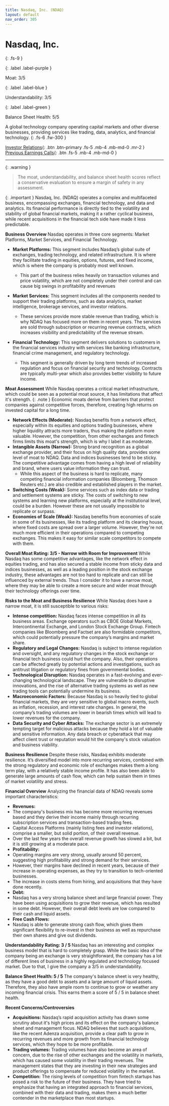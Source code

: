 ```yaml
---
title: Nasdaq, Inc. (NDAQ)
layout: default
nav_order: 305
---
```


# Nasdaq, Inc.
{: .fs-9 }

{: .label .label-purple }

Moat: 3/5

{: .label .label-blue }

Understandability: 3/5

{: .label .label-green }

Balance Sheet Health: 5/5

A global technology company operating capital markets and other diverse businesses, providing services like trading, data, analytics, and financial technology.
{: .fs-6 .fw-300 }

[Investor Relations](https://www.google.com/search?q=NDAQ+investor+relations){: .btn .btn-primary .fs-5 .mb-4 .mb-md-0 .mr-2 }
[Previous Earnings Calls](https://discountingcashflows.com/company/NDAQ/transcripts/){: .btn .fs-5 .mb-4 .mb-md-0 }

---

{: .warning }
>The moat, understandability, and balance sheet health scores reflect a conservative evaluation to ensure a margin of safety in any assessment.



{: .important }
Nasdaq, Inc. (NDAQ) operates a complex and multifaceted business, encompassing exchanges, financial technology, and data and analytics. Its financial performance is directly tied to the volatility and stability of global financial markets, making it a rather cyclical business, while recent acquisitions in the financial tech side have made it less predictable.

**Business Overview**
Nasdaq operates in three core segments: Market Platforms, Market Services, and Financial Technology.

*   **Market Platforms:**  This segment includes Nasdaq’s global suite of exchanges, trading technology, and related infrastructure. It is where they facilitate trading in equities, options, futures, and fixed income, which is where the company is probably most well known.

    *   This part of the business relies heavily on transaction volumes and price volatility, which are not completely under their control and can cause big swings in profitability and revenues
*   **Market Services:** This segment includes all the components needed to support their trading platforms, such as data analytics, market intelligence, brokerage services, and investor relations.

    *  These services provide more stable revenue than trading, which is why NDAQ has focused more on them in recent years. The services are sold through subscription or recurring revenue contracts, which increases visibility and predictability of the revenue stream.
*   **Financial Technology:** This segment delivers solutions to customers in the financial services industry with services like banking infrastructure, financial crime management, and regulatory technology.

    *   This segment is generally driven by long term trends of increased regulation and focus on financial security and technology. Contracts are typically multi-year which also provides better visibility to future income.

**Moat Assessment**
While Nasdaq operates a critical market infrastructure, which could be seen as a potential moat source, it has limitations that affect it's strength.
{: .note }
Economic moats derive from barriers that protect companies against competitive forces, therefore, creating high returns on invested capital for a long time.

*  **Network Effects (Moderate):** Nasdaq benefits from a network effect, especially within its equities and options trading businesses, where higher liquidity attracts more traders, thus making the platform more valuable. However, the competition, from other exchanges and fintech firms limits this moat's strength, which is why I label it as moderate.
*  **Intangible Assets (Narrow):** Strong brand recognition as a global exchange provider, and their focus on high quality data, provides some level of moat to NDAQ. Data and indices businesses tend to be sticky. The competitive advantage comes from having a high level of reliability and brand, where users value information they can trust.
    *   While this aspect of the business is hard to replicate, many competing financial information companies (Bloomberg, Thomson Reuters etc.) are also credible and established players in the market.
*  **Switching Costs (Weak):** Some services such as index data or trading and settlement systems are sticky. The costs of switching to new systems and learning new platforms, especially at the institutional level, could be a burden. However these are not usually impossible to replicate or surpass.
*   **Economies of Scale (Weak):** Nasdaq benefits from economies of scale in some of its businesses, like its trading platform and its clearing house, where fixed costs are spread over a larger volume. However, they're not much more efficient in their operations compared to competing exchanges. This makes it easy for similar scale competitors to compete with them.
    
**Overall Moat Rating: 3/5 - Narrow with Room for Improvement**
While Nasdaq has some competitive advantages, like the network effect in equities trading, and has also secured a stable income from sticky data and indices businesses, as well as a leading position in the stock exchange industry, these advantages are not too hard to replicate and can still be influenced by external trends. Thus I consider it to have a narrow moat, where they may be able to create a more secure and wider moat through their technology offerings over time.

**Risks to the Moat and Business Resilience**
While Nasdaq does have a narrow moat, it is still susceptible to various risks:

*  **Intense competition:** Nasdaq faces intense competition in all its business areas. Exchange operators such as CBOE Global Markets, Intercontinental Exchange, and London Stock Exchange Group. Fintech companies like Bloomberg and Factset are also formidable competitors, which could potentially pressure the company’s margins and market share.
*   **Regulatory and Legal Changes:** Nasdaq is subject to intense regulation and oversight, and any regulatory changes in the stock exchange or financial tech business could hurt the company. Also, their operations can be affected greatly by potential actions and investigations, such as antitrust litigation or regulatory fines from governmental bodies.
*   **Technological Disruption:** Nasdaq operates in a fast-evolving and ever-changing technological landscape. They are vulnerable to disruptive innovations, and the rise of alternative trading systems as well as new trading tools can potentially undermine its business.
*   **Macroeconomic Factors:** Because Nasdaq is so heavily tied to global financial markets, they are very sensitive to global macro events, such as inflation, recession, and interest rate changes. In general, the company’s trading volumes are lower in bearish times which will lead to lower revenues for the company.
*   **Data Security and Cyber Attacks:** The exchange sector is an extremely tempting target for malicious attacks because they hold a lot of valuable and sensitive information. Any data breach or cyberattack that may affect client trust or reputation would hit the company's stock valuation and business viability.

**Business Resilience**
Despite these risks, Nasdaq exhibits moderate resilience. It’s diversified model into more recurring services, combined with the strong regulatory and economic role of exchanges makes them a long term play, with a relatively stable income profile. It has also been able to generate large amounts of cash flow, which can help sustain them in times of market volatility and stress.

**Financial Overview**
Analyzing the financial data of NDAQ reveals some important characteristics:
*    **Revenues:**
  *   The company's business mix has become more recurring revenues based and they derive their income mainly through recurring subscription services and transaction-based trading fees. 
  *  Capital Access Platforms (mainly listing fees and investor relations), comprise a smaller, but solid portion, of their overall revenue.
  *  Over the last few years the overall revenue growth has slowed a bit, but it is still growing at a moderate pace.
*   **Profitability:**
  *   Operating margins are very strong, usually around 50 percent, suggesting high profitability and strong demand for their services.
  *  However, their margins have declined in recent years, because of their increase in operating expenses, as they try to transition to tech-oriented businesses.
  *   The increase in costs stems from hiring, and acquisitions that they have done recently.
*   **Debt:**
   * Nasdaq has a very strong balance sheet and large financial power. They have been using acquisitions to grow their revenue, which has resulted in some debt. However, their overall debt levels are low compared to their cash and liquid assets.
*   **Free Cash Flows:**
  *   Nasdaq is able to generate strong cash flow, which gives them significant flexibility to re-invest in their business as well as repurchase their own shares and give out dividends.

**Understandability Rating: 3 / 5**
Nasdaq has an interesting and complex business model that is hard to completely grasp. While the basic idea of the company being an exchange is very straightforward, the company has a lot of different lines of business in a highly regulated and technology focused market. Due to that, I give the company a 3/5 in understandability.

**Balance Sheet Health: 5 / 5**
The company's balance sheet is very healthy, as they have a good debt to assets and a large amount of liquid assets. Therefore, they also have ample room to continue to grow or weather any incoming financial crisis. This earns them a score of 5 / 5 in balance sheet health.

**Recent Concerns/Controversies**

*    **Acquisitions:** Nasdaq’s rapid acquisition activity has drawn some scrutiny about it's high prices and its effect on the company's balance sheet and management focus. NDAQ believes that such acquisitions, like the recent Adenza acquisition, provide a clear path to grow in recurring revenues and more growth from its financial technology services, which they hope to be more profitable.
*    **Trading volumes:** Trading volumes have also become an area of concern, due to the rise of other exchanges and the volatility in markets, which has caused some volatility in their trading revenues. The management states that they are investing in their new strategies and product offerings to compensate for reduced volatility in the market.
*   **Competition:** The rising levels of competition from fintech startups has posed a risk to the future of their business. They have tried to emphasize that having an integrated approach to financial services, combined with their data and trading, makes them a much better contender in the marketplace than most startups.

